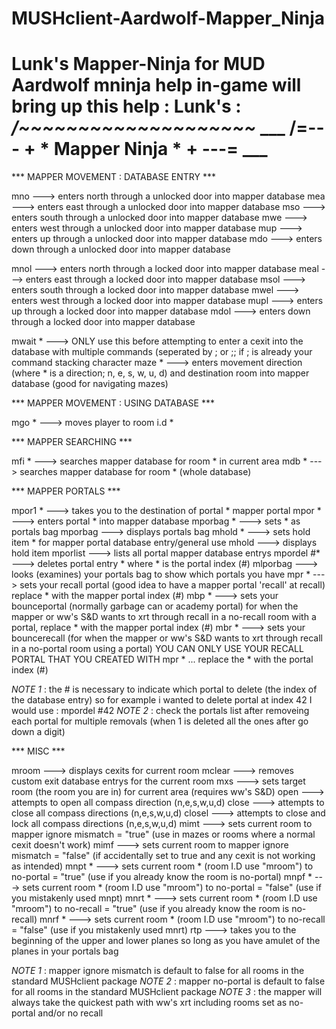 # MUSHclient-Aardwolf-Mapper_Ninja
Lunk's Mapper-Ninja for MUD Aardwolf
mninja help in-game will bring up this help :
Lunk's : 
             _____/~~~~~~~~~~~~~~~~~~~~_____
        ___ /=--- + *  Mapper Ninja  * + ---= ___
==========================================================

*** MAPPER  MOVEMENT : DATABASE ENTRY ***

mno  --->  enters north through a unlocked door into mapper database
mea  --->  enters east through a unlocked door into mapper database
mso  --->  enters south through a unlocked door into mapper database
mwe  --->  enters west through a unlocked door into mapper database
mup  --->  enters up through a unlocked door into mapper database
mdo  --->  enters down through a unlocked door into mapper database

mnol  --->  enters north through a locked door into mapper database
meal  --->  enters east through a locked door into mapper database
msol  --->  enters south through a locked door into mapper database
mwel  --->  enters west through a locked door into mapper database
mupl  --->  enters up through a locked door into mapper database
mdol  --->  enters down through a locked door into mapper database

mwait * --->  ONLY use this before attempting to enter a cexit into the database with multiple commands (seperated by ; or ;; if ; is already your command stacking character 
maze *  --->  enters movement direction (where * is a direction; n, e, s, w, u, d) and destination room into mapper database (good for navigating mazes)

*** MAPPER MOVEMENT : USING DATABASE ***

mgo *  --->  moves player to room i.d *

*** MAPPER SEARCHING ***

mfi *  --->  searches mapper database for room * in current area
mdb *  --->  searches mapper database for room * (whole database)

*** MAPPER PORTALS ***

mpor1 *                 --->  takes you to the destination of portal *
mapper portal mpor *    --->  enters portal * into mapper database
mporbag *               --->  sets * as portals bag
mporbag                 --->  displays portals bag
mhold *                 --->  sets hold item * for mapper portal database entry/general use
mhold                   --->  displays hold item
mporlist                --->  lists all portal mapper database entrys
mpordel #*              --->  deletes portal entry * where * is the portal index (#)
mlporbag                --->  looks (examines) your portals bag to show which portals you have
mpr *                   --->  sets your recall portal (good idea to have a mapper portal 'recall' at recall) replace * with the mapper portal index (#)
mbp *                   --->  sets your bounceportal (normally garbage can or academy portal) for when the mapper or ww's S&D wants to xrt through recall in a no-recall room with a portal, replace * with the mapper portal index (#)
mbr *                   --->  sets your bouncerecall (for when the mapper or ww's S&D wants to xrt through recall in a no-portal room using a portal) YOU CAN ONLY USE YOUR RECALL PORTAL THAT YOU CREATED WITH mpr * ... replace the * with the portal index (#)
  
*NOTE 1* : the # is necessary to indicate which portal to delete (the index of the database entry) so for example i wanted to delete portal at index 42 I would use : mpordel #42
*NOTE 2* : check the portals list after removeing each portal for multiple removals (when 1 is deleted all the ones after go down a digit) 

*** MISC ***

mroom   --->  displays cexits for current room
mclear  --->  removes custom exit database entrys for the current room
mxs     --->  sets target room (the room you are in) for current area (requires ww's S&D)
open    --->  attempts to open all compass direction (n,e,s,w,u,d)
close   --->  attempts to close all compass directions (n,e,s,w,u,d)
closel  --->  attempts to close and lock all compass directions (n,e,s,w,u,d)
mimt    --->  sets current room to mapper ignore mismatch = "true" (use in mazes or rooms where a normal cexit doesn't work)
mimf    --->  sets current room to mapper ignore mismatch = "false" (if accidentally set to true and any cexit is not working as intended)
mnpt *  --->  sets current room * (room I.D use "mroom") to no-portal = "true" (use if you already know the room is no-portal)
mnpf *  --->  sets current room * (room I.D use "mroom") to no-portal = "false" (use if you mistakenly used mnpt)
mnrt *  --->  sets current room * (room I.D use "mroom") to no-recall = "true" (use if you already know the room is no-recall)
mnrf *  --->  sets current room * (room I.D use "mroom") to no-recall = "false" (use if you mistakenly used mnrt)
rtp     --->  takes you to the beginning of the upper and lower planes so long as you have amulet of the planes in your portals bag

*NOTE 1* : mapper ignore mismatch is default to false for all rooms in the standard MUSHclient package
*NOTE 2* : mapper no-portal is default to false for all rooms in the standard MUSHclient package
*NOTE 3* : the mapper will always take the quickest path with ww's xrt including rooms set as no-portal and/or no recall
